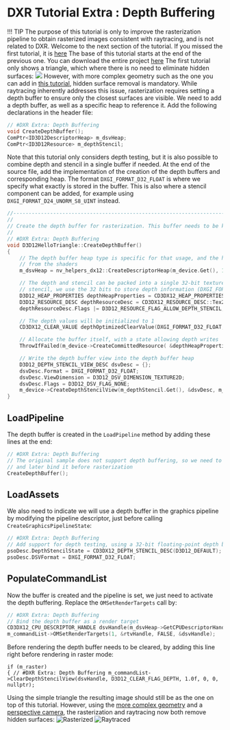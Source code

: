 # DXR Tutorial Extra : Depth Buffering
!!! TIP The purpose of this tutorial is only to improve the rasterization pipeline to obtain rasterized images consistent with raytracing, and is not related to DXR.
Welcome to the next section of the tutorial. If you missed the first tutorial, it is [here](/rtx/raytracing/dxr/DX12-Raytracing-tutorial-Part-1)
The base of this tutorial starts at the end of the previous one.
You can download the entire project [here](/rtx/raytracing/dxr/tutorial/Files/dxr_tutorial.zip)
The first tutorial only shows a triangle, which where there is no need to eliminate hidden surfaces:
![](/sites/default/files/pictures/2018/dx12_rtx_tutorial/Extra/originalRender.png)
However, with more complex geometry such as the one you can add in [this tutorial](/rtx/raytracing/dxr/DX12-Raytracing-tutorial/Extra/dxr_tutorial_extra_indexed_geometry), hidden surface
removal is mandatory. While raytracing inherently addresses this issue, rasterization requires setting a depth buffer to ensure
only the closest surfaces are visible.
We need to add a depth buffer, as well as a specific heap to reference it. Add the following declarations in the header file:
~~~~~~~~~~~~~~~~~~~~~~~~~~~~~~~~~~~~~~~~~~~~~~~~~~~~~~C
// #DXR Extra: Depth Buffering
void CreateDepthBuffer();
ComPtr<ID3D12DescriptorHeap> m_dsvHeap;
ComPtr<ID3D12Resource> m_depthStencil;
~~~~~~~~~~~~~~~~~~~~~~~~~~~~~~~~~~~~~~~~~~~~~~~~~~~~~~
Note that this tutorial only considers depth testing, but it is also possible to combine depth and stencil in a single buffer if needed.
At the end of the source file, add the implementation of the creation of the depth buffers and corresponding heap. The format `DXGI_FORMAT_D32_FLOAT` is
where we specify what exactly is stored in the buffer. This is also where a stencil component can be added, for example
using `DXGI_FORMAT_D24_UNORM_S8_UINT` instead.
~~~~~~~~~~~~~~~~~~~~~~~~~~~~~~~~~~~~~~~~~~~~~~~~~~~~~~C
//-----------------------------------------------------------------------------
//
// Create the depth buffer for rasterization. This buffer needs to be kept in a separate heap
//
// #DXR Extra: Depth Buffering
void D3D12HelloTriangle::CreateDepthBuffer()
{ 
    // The depth buffer heap type is specific for that usage, and the heap contents are not visible 
    // from the shaders 
    m_dsvHeap = nv_helpers_dx12::CreateDescriptorHeap(m_device.Get(), 1, D3D12_DESCRIPTOR_HEAP_TYPE_DSV, false); 

    // The depth and stencil can be packed into a single 32-bit texture buffer. Since we do not need 
    // stencil, we use the 32 bits to store depth information (DXGI_FORMAT_D32_FLOAT). 
    D3D12_HEAP_PROPERTIES depthHeapProperties = CD3DX12_HEAP_PROPERTIES(D3D12_HEAP_TYPE_DEFAULT); 
    D3D12_RESOURCE_DESC depthResourceDesc = CD3DX12_RESOURCE_DESC::Tex2D(DXGI_FORMAT_D32_FLOAT, m_width, m_height, 1, 1); 
    depthResourceDesc.Flags |= D3D12_RESOURCE_FLAG_ALLOW_DEPTH_STENCIL; 

    // The depth values will be initialized to 1 
    CD3DX12_CLEAR_VALUE depthOptimizedClearValue(DXGI_FORMAT_D32_FLOAT, 1.0f, 0); 

    // Allocate the buffer itself, with a state allowing depth writes 
    ThrowIfFailed(m_device->CreateCommittedResource( &depthHeapProperties, D3D12_HEAP_FLAG_NONE, &depthResourceDesc, D3D12_RESOURCE_STATE_DEPTH_WRITE, &depthOptimizedClearValue, IID_PPV_ARGS(&m_depthStencil))); 

    // Write the depth buffer view into the depth buffer heap 
    D3D12_DEPTH_STENCIL_VIEW_DESC dsvDesc = {}; 
    dsvDesc.Format = DXGI_FORMAT_D32_FLOAT; 
    dsvDesc.ViewDimension = D3D12_DSV_DIMENSION_TEXTURE2D; 
    dsvDesc.Flags = D3D12_DSV_FLAG_NONE; 
    m_device->CreateDepthStencilView(m_depthStencil.Get(), &dsvDesc, m_dsvHeap->GetCPUDescriptorHandleForHeapStart());
}
~~~~~~~~~~~~~~~~~~~~~~~~~~~~~~~~~~~~~~~~~~~~~~~~~~~~~~

## LoadPipeline
The depth buffer is created in the `LoadPipeline` method by adding these lines at the end:
~~~~~~~~~~~~~~~~~~~~~~~~~~~~~~~~~~~~~~~~~~~~~~~~~~~~~~C
// #DXR Extra: Depth Buffering
// The original sample does not support depth buffering, so we need to allocate a depth buffer,
// and later bind it before rasterization
CreateDepthBuffer();
~~~~~~~~~~~~~~~~~~~~~~~~~~~~~~~~~~~~~~~~~~~~~~~~~~~~~~

## LoadAssets
We also need to indicate we will use a depth buffer in the graphics pipeline by modifying the pipeline descriptor,
just before calling `CreateGraphicsPipelineState`:
~~~~~~~~~~~~~~~~~~~~~~~~~~~~~~~~~~~~~~~~~~~~~~~~~~~~~~C
// #DXR Extra: Depth Buffering
// Add support for depth testing, using a 32-bit floating-point depth buffer
psoDesc.DepthStencilState = CD3DX12_DEPTH_STENCIL_DESC(D3D12_DEFAULT);
psoDesc.DSVFormat = DXGI_FORMAT_D32_FLOAT;
~~~~~~~~~~~~~~~~~~~~~~~~~~~~~~~~~~~~~~~~~~~~~~~~~~~~~~

## PopulateCommandList
Now the buffer is created and the pipeline is set, we just need to activate the depth buffering. Replace the `OMSetRenderTargets` call
by:
~~~~~~~~~~~~~~~~~~~~~~~~~~~~~~~~~~~~~~~~~~~~~~~~~~~~~~C
// #DXR Extra: Depth Buffering
// Bind the depth buffer as a render target
CD3DX12_CPU_DESCRIPTOR_HANDLE dsvHandle(m_dsvHeap->GetCPUDescriptorHandleForHeapStart());
m_commandList->OMSetRenderTargets(1, &rtvHandle, FALSE, &dsvHandle);
~~~~~~~~~~~~~~~~~~~~~~~~~~~~~~~~~~~~~~~~~~~~~~~~~~~~~~
Before rendering the depth buffer needs to be cleared, by adding this line right before rendering in raster mode:
~~~~~~~~~~~~~~~~~~~~~~~~~~~~~~~~~~~~~~~~~~~~~~~~~~~~~~
if (m_raster)
{ // #DXR Extra: Depth Buffering m_commandList->ClearDepthStencilView(dsvHandle, D3D12_CLEAR_FLAG_DEPTH, 1.0f, 0, 0, nullptr);
~~~~~~~~~~~~~~~~~~~~~~~~~~~~~~~~~~~~~~~~~~~~~~~~~~~~~~
Using the simple triangle the resulting image should still be as the one on top of this tutorial. However, using the [more complex geometry](/rtx/raytracing/dxr/DX12-Raytracing-tutorial/Extra/dxr_tutorial_extra_indexed_geometry)
and a [perspective camera](/rtx/raytracing/dxr/DX12-Raytracing-tutorial/Extra/dxr_tutorial_extra_perspective), the rasterization and raytracing now both remove hidden surfaces:
![Rasterized](/sites/default/files/pictures/2018/dx12_rtx_tutorial/Extra/mengerSpongePerspectiveRaster.png)
![Raytraced](/sites/default/files/pictures/2018/dx12_rtx_tutorial/Extra/mengerSpongePerspectiveRaytracing.png)